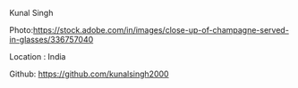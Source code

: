 Kunal Singh

Photo:https://stock.adobe.com/in/images/close-up-of-champagne-served-in-glasses/336757040

Location : India

Github: https://github.com/kunalsingh2000
